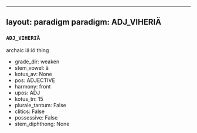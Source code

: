 
---
layout: paradigm
paradigm: ADJ_VIHERIÄ
---
### ` ADJ_VIHERIÄ `

archaic iä:iö thing
* grade_dir: weaken
* stem_vowel: ä
* kotus_av: None
* pos: ADJECTIVE
* harmony: front
* upos: ADJ
* kotus_tn: 15
* plurale_tantum: False
* clitics: False
* possessive: False
* stem_diphthong: None
